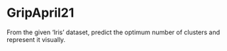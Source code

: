 # GripApril21

From the given ‘Iris’ dataset, predict the optimum number of clusters
and represent it visually.
